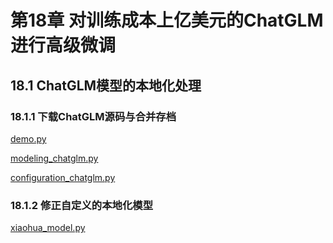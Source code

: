 # 第18章 对训练成本上亿美元的ChatGLM进行高级微调

## 18.1 ChatGLM模型的本地化处理

### 18.1.1 下载ChatGLM源码与合并存档

[demo.py](../src/chapter18/chatGLM_spo/demo.py)

[modeling_chatglm.py](../src/chapter18/chatGLM_spo/huggingface_saver/modeling_chatglm.py)

[configuration_chatglm.py](../src/chapter18/chatGLM_spo/huggingface_saver/configuration_chatglm.py)

### 18.1.2 修正自定义的本地化模型

[xiaohua_model.py](../src/chapter18/chatGLM_spo/huggingface_saver/xiaohua_model.py)
